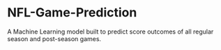 # NFL-Game-Prediction
A Machine Learning model built to predict score outcomes of all regular season and post-season games.
